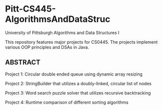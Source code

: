 # Pitt-CS445-AlgorithmsAndDataStruc
University of Pittsburgh Algorithms and Data Structures I

This repository features major projects for CS0445. The projects implement various OOP principles and DSAs in Java.

## ABSTRACT
Project 1: Circular double ended queue using dynamic array resizing

Project 2: StringBuilder that utilizes a doubly-linked, circular list of nodes

Project 3: Word search puzzle solver that utilizes recursive backtracking

Project 4: Runtime comparison of different sorting algorithms
